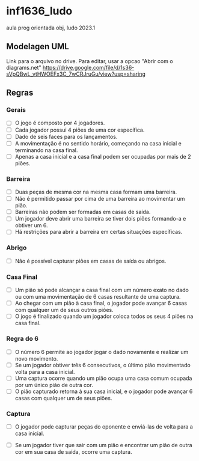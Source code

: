 # inf1636_ludo
aula prog orientada obj, ludo 2023.1

## Modelagen UML
Link para o arquivo no drive. Para editar, usar a opcao "Abrir com o diagrams.net"
https://drive.google.com/file/d/1s36-sVpQBwL_vtHWOEFx3C_7wCRJruGu/view?usp=sharing

## Regras
### Gerais
 - [ ] O jogo é composto por 4 jogadores.
 - [ ] Cada jogador possui 4 piões de uma cor específica.
 - [ ] Dado de seis faces para os lançamentos.
 - [ ] A movimentação é no sentido horário, começando na casa inicial e terminando na casa final.
 - [ ] Apenas a casa inicial e a casa final podem ser ocupadas por mais de 2 piões.
### Barreira
 - [ ] Duas peças de mesma cor na mesma casa formam uma barreira.
 - [ ] Não é permitido passar por cima de uma barreira ao movimentar um pião.
 - [ ] Barreiras não podem ser formadas em casas de saída.
 - [ ] Um jogador deve abrir uma barreira se tiver dois piões formando-a e obtiver um 6.
 - [ ] Há restrições para abrir a barreira em certas situações específicas.
### Abrigo
 - [ ] Não é possível capturar piões em casas de saída ou abrigos.
### Casa Final
 - [ ] Um pião só pode alcançar a casa final com um número exato no dado ou com uma movimentação de 6 casas resultante de uma captura.
 - [ ] Ao chegar com um pião à casa final, o jogador pode avançar 6 casas com qualquer um de seus outros piões.
 - [ ] O jogo é finalizado quando um jogador coloca todos os seus 4 piões na casa final.
### Regra do 6
 - [ ] O número 6 permite ao jogador jogar o dado novamente e realizar um novo movimento.
 - [ ] Se um jogador obtiver três 6 consecutivos, o último pião movimentado volta para a casa inicial.
 - [ ] Uma captura ocorre quando um pião ocupa uma casa comum ocupada por um único pião de outra cor.
 - [ ] O pião capturado retorna à sua casa inicial, e o jogador pode avançar 6 casas com qualquer um de seus piões.
### Captura
 - [ ] O jogador pode capturar peças do oponente e enviá-las de volta para a casa inicial.
 - [ ] Se um jogador tiver que sair com um pião e encontrar um pião de outra cor em sua casa de saída, ocorre uma captura.
 
 
